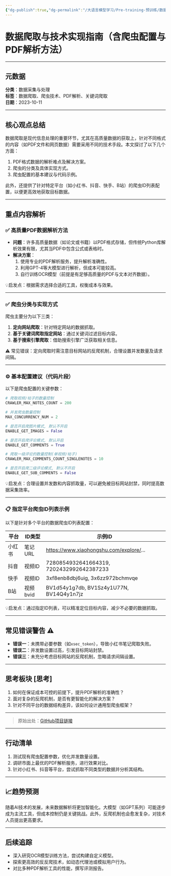 ```yaml
---
{"dg-publish":true,"dg-permalink":"/大语言模型学习/Pre-training-预训练/数据爬取","dg-home":false,"dg-description":"在此输入笔记的描述","dg-hide":false,"dg-hide-title":false,"dg-show-backlinks":true,"dg-show-local-graph":true,"dg-show-inline-title":true,"dg-pinned":false,"dg-passphrase":"在此输入访问密码","dg-enable-mathjax":false,"dg-enable-mermaid":false,"dg-enable-uml":false,"dg-note-icon":0,"dg-enable-dataview":false,"tags":["NLP"],"permalink":"/大语言模型学习/Pre-training-预训练/数据爬取/","dgShowBacklinks":true,"dgShowLocalGraph":true,"dgShowInlineTitle":true,"dgPassFrontmatter":true,"noteIcon":0,"created":"2025-04-08T12:08:34.000+08:00","updated":"2025-04-13T13:06:02.000+08:00"}
---
```




# 数据爬取与技术实现指南（含爬虫配置与PDF解析方法）
---

## 元数据
**分类**：数据采集与处理  
**标签**：数据爬取、爬虫技术、PDF解析、关键词爬取  
**日期**：2023-10-11  

---


## 核心观点总结
数据爬取是现代信息处理的重要环节，尤其在高质量数据的获取上，针对不同格式的内容（如PDF文件和网页数据）需要采用不同的技术手段。本文探讨了以下几个方面：  

1. PDF格式数据的解析难点及解决方案。  
2. 爬虫的分类及具体实现方式。  
3. 爬虫配置的基本建议与代码示例。  

此外，还提供了针对特定平台（如小红书、抖音、快手、B站）的爬虫ID列表配置，以便更高效地获取目标数据。

---


## 重点内容解析

### ✅ 高质量PDF数据解析方法
- **问题**：许多高质量数据（如论文或书籍）以PDF格式存储，但传统Python库解析效果有限，尤其当PDF中包含公式或表格时。
- **解决方案**：
  1. 使用专业的PDF解析服务，提升解析准确性。
  2. 利用GPT-4等大模型进行解析，但成本可能较高。
  3. 自行训练OCR模型（前提是有足够高质量的PDF与文本对齐数据）。

💡启发点：根据需求选择合适的工具，权衡成本与效果。

---


### ✅ 爬虫分类与实现方式
爬虫主要分为以下三类：
1. **定向网站爬取**：针对特定网站的数据抓取。
2. **基于关键词爬取指定网站**：通过关键词过滤目标内容。
3. **基于搜索引擎爬取**：借助搜索引擎广泛获取相关信息。

⚠ 常见错误：定向爬取时需注意目标网站的反爬机制，合理设置并发数量及请求间隔。

---


### ⚙ 基本配置建议（代码片段）
以下是爬虫配置的关键参数：

```python
# 爬取视频/帖子的数量控制
CRAWLER_MAX_NOTES_COUNT = 200

# 并发爬虫数量控制
MAX_CONCURRENCY_NUM = 2

# 是否开启爬图片模式, 默认不开启
ENABLE_GET_IMAGES = False

# 是否开启爬评论模式, 默认开启
ENABLE_GET_COMMENTS = True

# 爬取一级评论的数量控制(单视频/帖子)
CRAWLER_MAX_COMMENTS_COUNT_SINGLENOTES = 10

# 是否开启爬二级评论模式, 默认不开启
ENABLE_GET_SUB_COMMENTS = False
```

💡启发点：合理设置并发数和内容抓取量，可以避免被目标网站封禁，同时提高数据采集效率。

---


### 📋 指定平台爬虫ID列表示例
以下是针对多个平台的数据爬虫ID列表配置：

| 平台      | ID类型          | 示例ID                                      |
|-----------|-----------------|---------------------------------------------|
| 小红书    | 笔记URL         | https://www.xiaohongshu.com/explore/...    |
| 抖音      | 视频ID          | 7280854932641664319, 7202432992642387233   |
| 快手      | 视频ID          | 3xf8enb8dbj6uig, 3x6zz972bchmvqe           |
| B站       | 视频bvid        | BV1d54y1g7db, BV1Sz4y1U77N, BV14Q4y1n7jz   |

💡启发点：通过指定ID列表，可以精准定位目标内容，减少不必要的数据抓取。

---


## 常见错误警告 ⚠️
- **错误一**：未携带必要参数（如`xsec_token`），导致小红书笔记爬取失败。
- **错误二**：并发数设置过高，引发目标网站封禁。
- **错误三**：未充分考虑目标网站的反爬机制，忽略请求间隔设置。

---


## 思考板块 [思考]
1. 如何在保证成本可控的前提下，提升PDF解析的准确性？  
2. 面对复杂的反爬机制，是否有更智能化的解决方案？  
3. 针对不同平台的数据结构差异，该如何设计通用型爬虫框架？

---

> 原始出处：[GitHub项目链接](https://github.com/NanmiCoder/MediaCrawler)

---


## 行动清单
1. 测试现有爬虫配置参数，优化并发数量设置。  
2. 调研市面上最优的PDF解析服务，进行效果对比。  
3. 针对小红书、抖音等平台，尝试抓取不同类型的数据并分析其结构。  

---


## 📈趋势预测
随着AI技术的发展，未来数据解析将更加智能化。大模型（如GPT系列）可能逐步成为主流工具，但成本控制仍是关键挑战。此外，反爬机制也会愈发复杂，对技术人员提出更高要求。

---


## 后续追踪
- 深入研究OCR模型训练方法，尝试构建自定义模型。  
- 探索更高效的反反爬技术，如动态代理池或模拟用户行为。  
- 对比多种PDF解析工具的性能，撰写评测报告。

